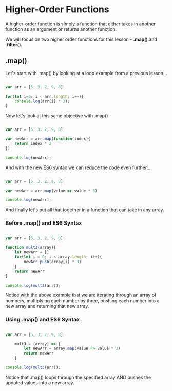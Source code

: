 # Higher-Order Functions

A higher-order function is simply a function that either takes in another function as an argument or returns another function.  

We will focus on two higher order functions for this lesson - **.map()** and **.filter()**.

## .map()

Let's start with .map() by looking at a loop example from a previous lesson...

```JavaScript

var arr = [5, 3, 2, 9, 8]

for(let i=0; i < arr.length; i++){
    console.log(arr[i] * 3);
}

```

Now let's look at this same objective with .map()

```JavaScript

var arr = [5, 3, 2, 9, 8]

var newArr = arr.map(function(index){
    return index * 3
})

console.log(newArr);

```

And with the new ES6 syntax we can reduce the code even further...

```JavaScript

var arr = [5, 3, 2, 9, 8]

var newArr = arr.map(value => value * 3)

console.log(newArr);

```

And finally let's put all that together in a function that can take in any array.

### Before .map() and ES6 Syntax

```JavaScript

var arr = [5, 3, 2, 9, 8]

function mult3(array){
    let newArr = []
    for(let i = 0; i < array.length; i++){
        newArr.push(array[i] * 3)
    }
    return newArr
}

console.log(mult3(arr));
```
Notice with the above example that we are iterating through an array of numbers, multiplying each number by three, pushing each number into a new array and returning that new array.  


### Using .map() and ES6 Syntax

```JavaScript

var arr = [5, 3, 2, 9, 8]

    mult3 = (array) => {
        let newArr = array.map(value => value * 3)
        return newArr
    }

console.log(mult3(arr));

```
Notice that .map() loops through the specified array AND pushes the updated values into a new array.
